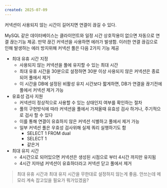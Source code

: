 ```yaml
---
created: 2025-07-09
---
```

커넥션이 사용되지 않는 시간이 길어지면 연결이 끊길 수 있다.

MySQL 같은 데이터베이스는 클라이언트와 일정 시간 상호작용이 없으면 자동으로 연결 끊는기능 제공. 만약 끊긴 커넥션을 사용하면 에러가 발생함. 이러한 연결 끊김으로 인해 발생하는 에러 방지위해 커넥션 풀은 다음 2가지 기능 제공
- 최대 유휴 시간 지정
	- 사용되지 않는 커넥션을 풀에 유지할 수 있는 최대 시간
	- 최대 유휴 시간을 30분으로 설정하면 30분 이상 사용되지 않은 커넥션은 종료되어 풀에서 제거
	- 이 시간을 DB에 설정된 비활성 유지 시간보다 짧게하면, DB가 연결을 끊기전에 풀에서 커넥션 제거 가능
- 유효성 검사 지원
	- 커넥션이 정상적으로 사용할 수 있는 상태인지 여부를 확인하는 절차
	- 풀의 구현방식에 따라 커넥션을 풀에서 가져올때 유효성 검사 하거나, 주기적으로 검사 할 수 있다
	- 이를 통해 연결이 유효하지 않은 커넥션 식별하고 풀에서 제거 가능
	- 일부 커넥션 풀은 우효성 검사위해 실제 쿼리 실행하기도 함
		- SELECT 1 FROM dual
		- SELECT 1 
		- 같은거
- 최대 유지 시간
	- 4시간으로 되어있으면 커넥션은 생성된 시점으로 부터 4시간 까지만 유지됨
	- 4시간 지마념 커넥션이 유효하더라고 커넥션 닫고 풀에서 제거
> 최대 유휴 시간과 최대 유지 시간을 무한대로 설정하지 않는게 좋음. 안쓰는데 메모리 계속 잡고있을 필요가 뭐가있겠음?
